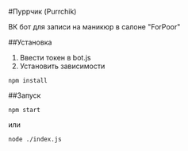 #Пуррчик (Purrchik)

ВК бот для записи на маникюр в салоне "ForPoor"

##Установка
1. Ввести токен в bot.js
2. Установить зависимости
```
npm install
```

##Запуск
```
npm start
```
или
```
node ./index.js
```